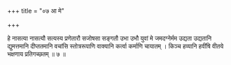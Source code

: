 +++
title = "०७ आ मे"

+++

हे नासत्या नासत्यौ सत्यस्य प्रणेतारौ सजोषसा सङ्गतौ उभा उभौ युवां मे जमदग्नेर्मम उद्यता उद्यतानि द्युमत्तमानि दीप्ततमानि वचांसि स्तोत्ररूपाणि वाक्यानि कर्त्वा कर्माणि चायातम् । किञ्च हव्यानि हवींषि वीतये भक्षणाय प्रतिगच्छतम् ॥ ७ ॥